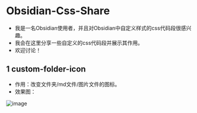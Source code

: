 # Obsidian-Css-Share

- 我是一名Obsidian使用者，并且对Obsidian中自定义样式的css代码段很感兴趣。
- 我会在这里分享一些自定义的css代码段并展示其作用。
- 欢迎讨论！

## 1 custom-folder-icon

- 作用：改变文件夹/md文件/图片文件的图标。
- 效果图：

![image](https://github.com/Zzzhxxxx/Obsidian-Css-Share/assets/131342513/ba52c551-28f1-4139-a3c8-031b6ef3b307)
